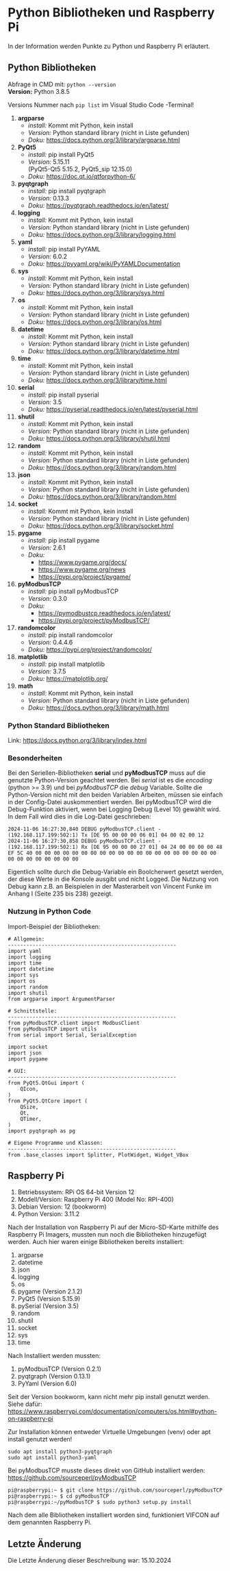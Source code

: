 # Python Bibliotheken und Raspberry Pi

In der Information werden Punkte zu Python und Raspberry Pi erläutert.

## Python Bibliotheken

Abfrage in CMD mit: `python --version`    
**Version:** Python 3.8.5

Versions Nummer nach `pip list` im Visual Studio Code -Terminal!

1. **argparse**
    - *install:* Kommt mit Python, kein install
    - *Version:* Python standard library (nicht in Liste gefunden)
    - *Doku:* https://docs.python.org/3/library/argparse.html
2. **PyQt5**
    - *install:* pip install PyQt5
    - *Version:* 5.15.11   
    (PyQt5-Qt5 5.15.2, PyQt5_sip 12.15.0)
    - *Doku:* https://doc.qt.io/qtforpython-6/
3. **pyqtgraph**
    - *install:* pip install pyqtgraph
    - *Version:* 0.13.3
    - *Doku:* https://pyqtgraph.readthedocs.io/en/latest/
4. **logging**
    - *install:* Kommt mit Python, kein install
    - *Version:* Python standard library (nicht in Liste gefunden)
    - *Doku:* https://docs.python.org/3/library/logging.html
5. **yaml**
    - *install:* pip install PyYAML
    - *Version:* 6.0.2
    - *Doku:* https://pyyaml.org/wiki/PyYAMLDocumentation
6. **sys**
    - *install:* Kommt mit Python, kein install
    - *Version:* Python standard library (nicht in Liste gefunden)
    - *Doku:* https://docs.python.org/3/library/sys.html
7. **os**
    - *install:* Kommt mit Python, kein install
    - *Version:* Python standard library (nicht in Liste gefunden)
    - *Doku:* https://docs.python.org/3/library/os.html
8. **datetime**
    - *install:* Kommt mit Python, kein install
    - *Version:* Python standard library (nicht in Liste gefunden)
    - *Doku:* https://docs.python.org/3/library/datetime.html
9. **time**
    - *install:* Kommt mit Python, kein install
    - *Version:* Python standard library (nicht in Liste gefunden)
    - *Doku:* https://docs.python.org/3/library/time.html
10. **serial**
    - *install:* pip install pyserial
    - *Version:* 3.5
    - *Doku:* https://pyserial.readthedocs.io/en/latest/pyserial.html
11. **shutil**
    - *install:* Kommt mit Python, kein install 
    - *Version:* Python standard library (nicht in Liste gefunden) 
    - *Doku:* https://docs.python.org/3/library/shutil.html
12. **random**
    - *install:* Kommt mit Python, kein install 
    - *Version:* Python standard library (nicht in Liste gefunden)
    - *Doku:* https://docs.python.org/3/library/random.html
13. **json**
    - *install:* Kommt mit Python, kein install
    - *Version:* Python standard library (nicht in Liste gefunden)
    - *Doku:* https://docs.python.org/3/library/random.html
14. **socket**
    - *install:* Kommt mit Python, kein install
    - *Version:* Python standard library (nicht in Liste gefunden)
    - *Doku:* https://docs.python.org/3/library/socket.html
15. **pygame**
    - *install:* pip install pygame
    - *Version:* 2.6.1
    - *Doku:* 
        - https://www.pygame.org/docs/
        - https://www.pygame.org/news
        - https://pypi.org/project/pygame/  
16. **pyModbusTCP**    
    - *install:* pip install pyModbusTCP
    - *Version:* 0.3.0
    - *Doku:* 
        - https://pymodbustcp.readthedocs.io/en/latest/
        - https://pypi.org/project/pyModbusTCP/      
17. **randomcolor**
    - *install:* pip install randomcolor
    - *Version:* 0.4.4.6
    - *Doku:* https://pypi.org/project/randomcolor/ 
18. **matplotlib**
    - *install:* pip install matplotlib
    - *Version:* 3.7.5
    - *Doku:* https://matplotlib.org/
19. **math**
    - *install:* Kommt mit Python, kein install
    - *Version:* Python standard library (nicht in Liste gefunden)
    - *Doku:* https://docs.python.org/3/library/math.html

### Python Standard Bibliotheken
Link: https://docs.python.org/3/library/index.html

### Besonderheiten

Bei den Seriellen-Bibliotheken **serial** und **pyModbusTCP** muss auf die genutzte Python-Version geachtet werden. Bei *serial* ist es die *encoding* (python >= 3.9) und bei *pyModbusTCP* die *debug* Variable. Sollte die Python-Version nicht mit den beiden Variablen Arbeiten, müssen sie einfach in der Config-Datei auskommentiert werden. Bei pyModbusTCP wird die Debug-Funktion aktiviert, wenn bei Logging Debug (Level 10) gewählt wird. In dem Fall wird dies in die Log-Datei geschrieben:

```
2024-11-06 16:27:30,840 DEBUG pyModbusTCP.client - (192.168.117.199:502:1) Tx [DE 95 00 00 00 06 01] 04 00 02 00 12
2024-11-06 16:27:30,858 DEBUG pyModbusTCP.client - (192.168.117.199:502:1) Rx [DE 95 00 00 00 27 01] 04 24 00 00 00 00 48 EF 5C 40 00 00 00 00 00 00 00 00 00 00 00 00 00 00 00 00 00 00 00 00 00 00 00 00 00 00 00 00
```

Eigentlich sollte durch die Debug-Variable ein Boolcherwert gesetzt werden, der diese Werte in die Konsole ausgibt und nicht Logged. Die Nutzung von Debug kann z.B. an Beispielen in der Masterarbeit von Vincent Funke im Anhang I (Seite 235 bis 238) gezeigt.

### Nutzung in Python Code

Import-Beispiel der Bibliotheken:
```
# Allgemein:
-------------------------------------------------------
import yaml
import logging
import time
import datetime
import sys
import os
import random
import shutil
from argparse import ArgumentParser

# Schnittstelle:
-------------------------------------------------------
from pyModbusTCP.client import ModbusClient
from pyModbusTCP import utils
from serial import Serial, SerialException

import socket   
import json
import pygame

# GUI:
-------------------------------------------------------
from PyQt5.QtGui import (
    QIcon, 
)
from PyQt5.QtCore import (
    QSize,
    Qt,
    QTimer,
)
import pyqtgraph as pg

# Eigene Programme und Klassen:
-------------------------------------------------------
from .base_classes import Splitter, PlotWidget, Widget_VBox
```

## Raspberry Pi

1. Betriebssystem: RPi OS 64-bit Version 12
2. Modell/Version: Raspberry Pi 400 (Model No: RPI-400)
3. Debian Version: 12 (bookworm)
4. Python Version: 3.11.2

Nach der Installation von Raspberry Pi auf der Micro-SD-Karte mithilfe des Raspberry Pi Imagers, mussten nun noch die Bibliotheken hinzugefügt werden. Auch hier waren einige Bibliotheken bereits installiert:

1. argparse
2. datetime
3. json
4. logging
5. os
6. pygame (Version 2.1.2)
7. PyQt5 (Version 5.15.9)
8. pySerial (Version 3.5)
9. random
10. shutil
11. socket
12. sys
13. time 

Nach Installiert werden mussten:

1. pyModbusTCP (Version 0.2.1)
2. pyqtgraph (Version 0.13.1) 
3. PyYaml (Version 6.0)

Seit der Version bookworm, kann nicht mehr pip install genutzt werden. Siehe dafür: https://www.raspberrypi.com/documentation/computers/os.html#python-on-raspberry-pi

Zur Installation können entweder Virtuelle Umgebungen (venv) oder apt install genutzt werden!

```
sudo apt install python3-pyqtgraph
sudo apt install python3-yaml
```

Bei pyModbusTCP musste dieses direkt von GitHub installiert werden: https://github.com/sourceperl/pyModbusTCP 

```
pi@raspberrypi:~ $ git clone https://github.com/sourceperl/pyModbusTCP
pi@raspberrypi:~ $ cd pyModbusTCP
pi@raspberrypi:~/pyModbusTCP $ sudo python3 setup.py install
```

Nach dem alle Bibliotheken installiert worden sind, funktioniert VIFCON auf dem genannten Raspberry Pi. 

## Letzte Änderung

Die Letzte Änderung dieser Beschreibung war: 15.10.2024